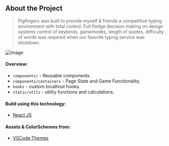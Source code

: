 ## About the Project

> Pigfingers was built to provide myself & friends a competitive typing environment with total control. Full fledge decision making on design systems control of keybinds, gamemodes, length of quotes, difficulty of words was required when our favorite typing service was shutdown.

![image](https://i.imgur.com/XHtATxA.png)


#### Overview:

- `components/` - Reusable components.
- `components/containers` - Page State and Game Functionality.
- `hooks` - custom localhost hooks.
- `static/utils` - utility functions and calculations.

#### Build using this technology:

- [React JS](https://reactjs.org/)

#### Assets & ColorSchemes from:

- [VSCode Themes](https://vscodethemes.com/)
